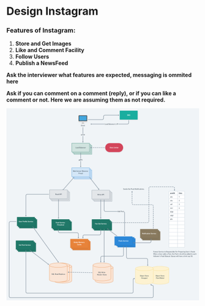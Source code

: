 # Design Instagram 

### Features of Instagram: 

1. **Store and Get Images** 
2. **Like and Comment Facility** 
3. **Follow Users**
4. **Publish a NewsFeed**

**Ask the interviewer what features are expected, messaging is ommited here**

**Ask if you can comment on a comment (reply), or if you can like a comment or not. Here we are assuming them as not required.**


![instagram](./instagram.png)